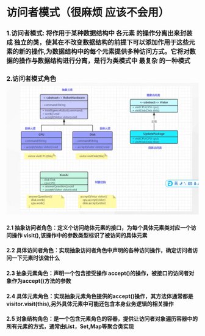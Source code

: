 # 访问者模式（很麻烦 应该不会用）

### 1.访问者模式: 将作用于某种数据结构中 各元素 的操作分离出来封装成 独立的类，使其在不改变数据结构的前提下可以添加作用于这些元素的新的操作,为数据结构中的每个元素提供多种访问方式。它将对数据的操作与数据结构进行分离，是行为类模式中 最复杂 的一种模式

### 2.访问者模式角色![img.png](img.png)

#### 2.1 抽象访问者角色：定义个访问绝体元素的接口，为每个具体元素类对应一个访问操作 visit(),该操作中的参数类型标识了被访问的具体元素

#### 2.2 具体访问者角色：实现抽象访问者角色中声明的各种访问操作，确定访问者访问一下元素时该做什么

#### 2.3 抽象元素角色：声明一个包含接受操作 accept()的操作，被接口的访问者对象作为accept()方法的参数

#### 2.4 具体元素角色：实现抽象元素角色提供的accept()操作，其方法体通常都是 visitor.visit(this),另外具体元素中可能还包含本身业务逻辑的相关操作

#### 2.5 对象结构角色：是一个包含元素角色的容器，提供让访问者对象遍历容器中的所有元素的方式，通常由List，Set,Map等聚合类实现